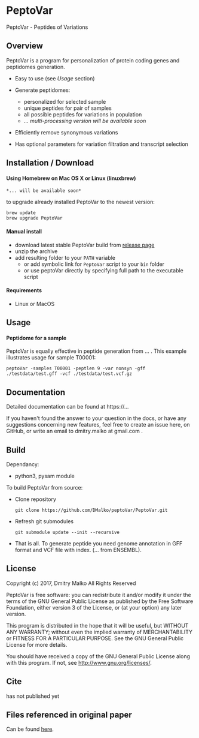 # PeptoVar

PeptoVar - Peptides of Variations

## Overview

PeptoVar is a program for personalization of protein coding genes and peptidomes generation.

 - Easy to use (see *Usage* section) 
 
 - Generate peptidomes:
   - personalized for selected sample
   - unique peptides for pair of samples
   - all possible peptides for variations in population
   - *... multi-processing version will be available soon*

- Efficiently remove synonymous variations

- Has optional parameters for variation filtration and transcript selection


## Installation / Download

#### Using Homebrew on Mac OS X or Linux (linuxbrew)

    *... will be available soon*
    
to upgrade already installed PeptoVar to the newest version:

    brew update
    brew upgrade PeptoVar

#### Manual install

* download latest stable PeptoVar build from [release page](https://github.com/DMalko/PeptoVar/releases/latest)
* unzip the archive
* add resulting folder to your ``PATH`` variable
  * or add symbolic link for ``PeptoVar`` script to your ``bin`` folder
  * or use peptoVar directly by specifying full path to the executable script

#### Requirements

* Linux or MacOS
 
## Usage


#### Peptidome for a sample

PeptoVar is equally effective in peptide generation from ... . This example illustrates usage for sample T00001:

    peptoVar -samples T00001 -peptlen 9 -var nonsyn -gff ./testdata/test.gff -vcf ./testdata/test.vcf.gz


## Documentation

Detailed documentation can be found at https://...

If you haven't found the answer to your question in the docs, or have any suggestions concerning new features, feel free to create an issue here, on GitHub, or write an email to dmitry.malko at gmail.com .

## Build

Dependancy:

- python3, pysam module

To build PeptoVar from source:

- Clone repository

  ```
  git clone https://github.com/DMalko/peptoVar/PeptoVar.git
  ```

- Refresh git submodules

  ```
  git submodule update --init --recursive
  ```
  
- That is all. To generate peptide you need genome annotation in GFF format and VCF file with index. (... from ENSEMBL).


## License
Copyright (c) 2017, Dmitry Malko
All Rights Reserved

PeptoVar is free software: you can redistribute it and/or modify
it under the terms of the GNU General Public License as published by
the Free Software Foundation, either version 3 of the License, or
(at your option) any later version.

This program is distributed in the hope that it will be useful,
but WITHOUT ANY WARRANTY; without even the implied warranty of
MERCHANTABILITY or FITNESS FOR A PARTICULAR PURPOSE.  See the
GNU General Public License for more details.

You should have received a copy of the GNU General Public License
along with this program.  If not, see <http://www.gnu.org/licenses/>.

## Cite

has not published yet

## Files referenced in original paper

Can be found [here](https://github.com/...).

